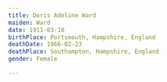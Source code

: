 ```yaml
---
title: Doris Adeline Ward
maiden: Ward
date: 1911-03-18
birthPlace: Portsmouth, Hampshire, England
deathDate: 1966-02-23
deathPlace: Southampton, Hampshire, England
gender: Female

---
```

